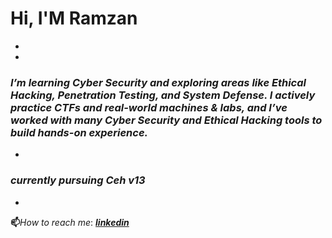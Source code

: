 # Hi, I'M **Ramzan**
-
-
### *I’m learning Cyber Security and exploring areas like Ethical Hacking, Penetration Testing, and System Defense. I actively practice CTFs and real-world machines & labs, and I’ve worked with many Cyber Security and Ethical Hacking tools to build hands-on experience.*
-
### *currently pursuing Ceh v13*
-
**📫**_How to reach me_: [_**linkedin**_](https://www.linkedin.com/in/ramzankm92/)
